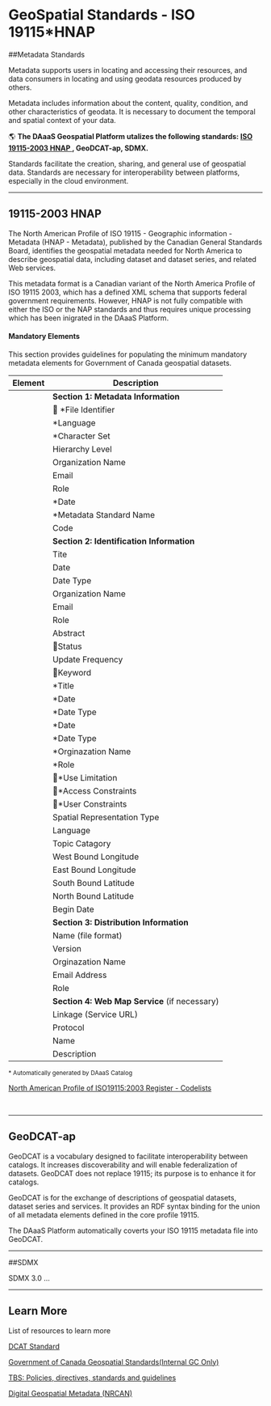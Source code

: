 # GeoSpatial Standards - ISO 19115*HNAP

##Metadata Standards

Metadata supports users in locating and accessing their resources, and data consumers in locating and using geodata resources produced by others. 

Metadata includes information about the content, quality, condition, and other characteristics of geodata.  It is necessary to document the temporal and spatial context of your data.

:earth_americas: <b> The DAaaS Geospatial Platform utalizes the following standards: <ins>ISO 19115-2003 HNAP </ins>, GeoDCAT-ap, SDMX. </b>

Standards facilitate the creation, sharing, and general use of geospatial data. Standards are necessary for interoperability between platforms, especially in the cloud environment.

---

## 19115-2003 HNAP


The North American Profile of ISO 19115 - Geographic information - Metadata (HNAP - Metadata), published by the Canadian General Standards Board, identifies the geospatial metadata needed for North America to describe geospatial data, including dataset and dataset series, and related Web services. 
  
This metadata format is a Canadian variant of the North America Profile of ISO 19115 2003, which has a defined XML schema that supports federal government requirements. However, HNAP is not fully compatible with either the ISO or the NAP standards and thus requires unique processing which has been inigrated in the DAaaS Platform.


#### Mandatory Elements
This section provides guidelines for populating the minimum mandatory metadata elements for Government of Canada geospatial datasets.

|Element    | Description|
| --- | ---|
||<b>Section 1: Metadata Information</b>
	|:triangular_flag_on_post: *File Identifier      | Each metadata record shall have a universal unique identifier (UUID)|
	| *Language | Language code and country of the initial metadata language. eng; CAN or fra; CAN        |
	| *Character Set   | Encoding of the metadata record.       |
	| Hierarchy Level    | Level to which the metadata applies. Values typically are "dataset; jeuDonnées" or "series; série".       |
	| Organization Name  | Organization responsible for the metadata.        |
	| Email   | Email of the organisation (general).       |
	| Role   | Responsible partt function        |
	| *Date | Date that the metadata was created or last modified  (date or dateTime type).|
	| *Metadata Standard Name  |   Name of the metadata standard/profile used.     |
	| Code| EPSG code or SR-ORG code.       |
||<b>Section 2: Identification Information</b>|  |
	|Tite| Title of the Data|
	|Date|Date of creation for the data. Repeate for creation, publication and revision.
	|Date Type| Creation, Publication, or Revision|
	|Organization Name| Organisation responsible for the data.|
	|Email|Email of the organisation.|
	|Role|Reponsible party function. Suggestion: pointOfContact; contact|
	|Abstract|Brief narrative summary of the dataset's contents|
	|:triangular_flag_on_post:Status|Development phase of the dataset- see codelist !!DEAD LINK!!
	|Update Frequency|Revision cycle of the data.|
	|:triangular_flag_on_post:Keyword|Codelist. :triangular_flag_on_post:-link-:triangular_flag_on_post:
	|*Title |Thesaurus title |
	|*Date|Thesaurus creation date |
	|*Date Type | Date type |
	|*Date|Thesaurus publication date |
	|*Date Type | Date type |
	|*Orginazation Name | Name of the organisationresponsible for the thesaurus |
	|*Role |Role of the organization responsible for the thesaurus. |
	|:triangular_flag_on_post:*Use Limitation |:triangular_flag_on_post:|
	|:triangular_flag_on_post:*Access Constraints | :triangular_flag_on_post: |
	|:triangular_flag_on_post:*User Constraints | :triangular_flag_on_post: |
	|Spatial Representation Type|Spatial representation type of the data. (vector, grid, textTable, tin, stereoModel, video)|
	|Language|Language of the data (usually eng; CAN or fra; CAN)|
	|Topic Catagory| Main theme (English only) of the data. (farming, biota, boundaries, climatologyMeteorologyAtmosphere, economy, elevation, environment, geoscientificInformation, health, imageryBaseMapsEarthCover, intelligenceMilitary, inlandWaters, location, oceans, planningCadastre, society, structure, transportation, utilitiesCommunication)|
	|West Bound Longitude|Geographic Bounding Box|
	|East Bound Longitude|Geographic Bounding Box|
	|South Bound Latitude|Geographic Bounding Box|
	|North Bound Latitude|Geographic Bounding Box|
	|Begin Date|Beginning or Start date of the time period that a particular dataset covers or describes|
||<b>Section 3: Distribution Information</b>| |	
	|Name (file format)|Format of the data distributed|
	|Version|Version number or date of the format (or: uknown)|
	|Orginazation Name|Organisation responsivle for the distribution|
	|Email Address|Email of the organisation responsivle for the distribution|
	|Role|Reponsible party function; Suggestion: distributor; distributeur|
||<b>Section 4: Web Map Service</b> (if necessary)| |
	|Linkage (Service URL)|For a OGC:WMS service type, the format must conform to: "a GetCapabilities request with non-standard parameters (mandatory :  “LAYERS=<layername>”, optional : ""LEGEND_FORMAT=legend_format>"" and ""FEATURE_INFO_TYPE=<featureInfoType>"") :"|
	|Protocol|The value must conform to : OGC:WMS or ESRI REST: Map Service|
	|Name|The name of the resource being described.|
	|Description|The format must conform to: ContentType;Format;Lang(,Lang,Lang) where: ContentType:  Web Service; Format :  WMS or ESRI REST; Lang : eng, fra, zxx (for no linguistic content e.g. imagery) or the appropriate code from ISO 639-2/T.; List the data language(s) , seperated by comma if more than one. |

<sup>    * Automatically generated by DAaaS Catalog </sup>


[North American Profile of ISO19115:2003 Register - Codelists](http://nap.geogratis.gc.ca/metadata/register/codelists-eng.html#IC_109)

</p>
<br>

---

## GeoDCAT-ap

GeoDCAT is a vocabulary designed to facilitate interoperability between catalogs.  It increases discoverability and will enable federalization of datasets.  GeoDCAT does not replace 19115; its purpose is to enhance it for catalogs.  
 
GeoDCAT is for the exchange of descriptions of geospatial datasets, dataset series and services. It provides an RDF syntax binding for the union of all metadata elements defined in the core profile 19115.
 
The DAaaS Platform automatically coverts your ISO 19115 metadata file into GeoDCAT.


---

##SDMX

SDMX 3.0 ...

---

## Learn More
List of resources to learn more

[DCAT Standard](https://www.w3.org/TR/vocab-dcat/)

[Government of Canada Geospatial Standards(Internal GC Only)](http://www.gcpedia.gc.ca/wiki/Federal_Geospatial_Platform/Policies_and_Standards/Catalogue/Release/Appendix_B_Guidelines_and_Best_Practices/Guide_to_Harmonized_ISO_19115:2003_NAP)

[TBS: Policies, directives, standards and guidelines](https://www.tbs-sct.gc.ca/pol/doc-eng.aspx?id=16553)

[Digital Geospatial Metadata (NRCAN)](https://www.nrcan.gc.ca/earth-sciences/geomatics/canadas-spatial-data-infrastructure/standards-policies/8912)